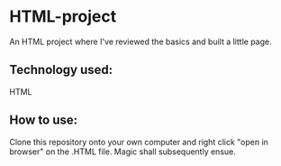 # HTML-project

An HTML project where I've reviewed the basics and built a little page.

## Technology used:

HTML

## How to use:

Clone this repository onto your own computer and right click "open in browser" on the .HTML file. Magic shall subsequently ensue.
